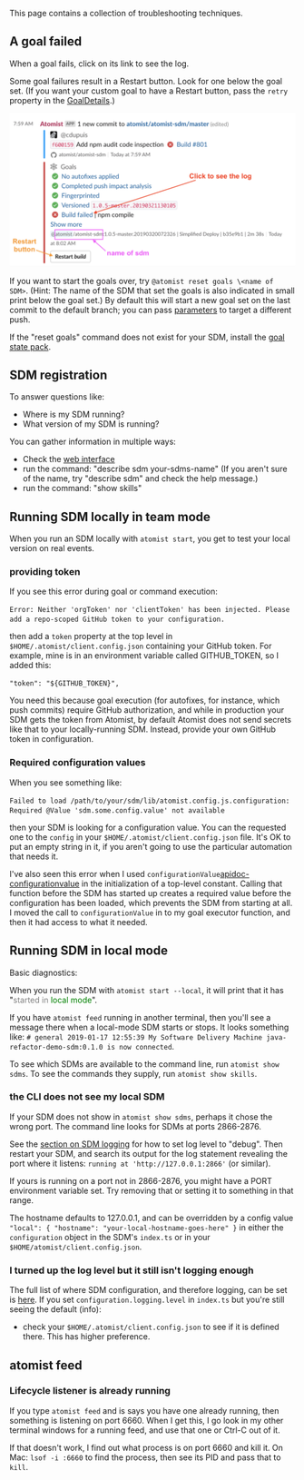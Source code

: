 This page contains a collection of troubleshooting techniques.

## A goal failed

When a goal fails, click on its link to see the log.

Some goal failures result in a Restart button. Look for one below the goal set. (If you want
your custom goal to have a Restart button, pass the `retry` property in the [GoalDetails](goaldetails.md).)

![A push notification with a failed goal, in Slack](img/failed-goal.png)

If you want to start the goals over, try `@atomist reset goals \<name of SDM>`. (Hint: The name of the SDM that set the goals is also indicated in small print below the goal set.)
By default this will start a new goal set on the last commit to the default branch; you can pass [parameters](repo-targeting-params.md) to target a different push.

If the "reset goals" command does not exist for your SDM, install the [goal state pack](../pack/goalstate.md).

## SDM registration

To answer questions like:

* Where is my SDM running?
* What version of my SDM is running?

You can gather information in multiple ways:

* Check the [web interface](team.md#see-your-sdm-registration)
* run the command: "describe sdm your-sdms-name" (If you aren't sure of the name, try "describe sdm" and check the help message.)
* run the command: "show skills"

## Running SDM locally in team mode

When you run an SDM locally with `atomist start`, you get to test your local version on real events.

### providing token

If you see this error during goal or command execution:

`Error: Neither 'orgToken' nor 'clientToken' has been injected. Please add a repo-scoped GitHub token to your configuration.`

then add a `token` property at the top level in `$HOME/.atomist/client.config.json` containing your
GitHub token. For example, mine is in an environment variable called GITHUB_TOKEN, so I added this:

`"token": "${GITHUB_TOKEN}",`

You need this because goal execution (for autofixes, for instance, which push commits) require GitHub
authorization, and while in production your SDM gets the token from Atomist, by default Atomist does not send secrets like that to your locally-running SDM. Instead, provide your own GitHub token in configuration.

### Required configuration values

When you see something like:

`Failed to load /path/to/your/sdm/lib/atomist.config.js.configuration: Required @Value 'sdm.some.config.value' not available`

then your SDM is looking for a configuration value. You can the requested one to the `config` in your `$HOME/.atomist/client.config.json` file.
It's OK to put an empty string in it, if you aren't going to use the particular automation that needs it.

I've also seen this error when I used `configurationValue`[apidoc-configurationvalue] in the initialization of a top-level constant. Calling that function before the SDM
has started up creates a required value before the configuration has been loaded, which prevents the SDM from starting at all. I moved the call
to `configurationValue` in to my goal executor function, and then it had access to what it needed.

[apidoc-configurationvalue]: https://atomist.github.io/automation-client/modules/_lib_configuration_.html#configurationvalue (API Doc for configurationValue)

## Running SDM in local mode

Basic diagnostics:

When you run the SDM with `atomist start --local`, it will print that it has
"<span style="color: gray">started in</span> <span style="color: green">local mode</span>".

If you have `atomist feed` running in another terminal, then you'll see a message there when
a local-mode SDM starts or stops. It looks something like: `# general 2019-01-17 12:55:39 My Software Delivery Machine java-refactor-demo-sdm:0.1.0 is now connected`.

To see which SDMs are available to the command line, run `atomist show sdms`. To see the
commands they supply, run `atomist show skills`.

### the CLI does not see my local SDM

If your SDM does not show in `atomist show sdms`, perhaps it chose the wrong port. The command line looks for SDMs at ports 2866-2876.

See the [section on SDM logging](logging.md#configuring-sdm-logs) for how to set log level to "debug". Then restart your SDM, and search its output for the log statement revealing the port where it listens: `running at 'http://127.0.0.1:2866'` (or similar).

If yours is running on a port not in 2866-2876, you might have a PORT environment
variable set. Try removing that or setting it to something in that range.

The hostname defaults to 127.0.0.1, and can be overridden by a config value
`"local": { "hostname": "your-local-hostname-goes-here" }` in either the `configuration` object in the SDM's `index.ts` or in your `$HOME/atomist/client.config.json`.

### I turned up the log level but it still isn't logging enough

The full list of where SDM configuration, and therefore logging, can be set is [here](https://atomist.github.io/automation-client/modules/_lib_configuration_.html?_ga=2.189235115.1635154328.1550526486-1203552146.1527824248#loadconfiguration).
If you set `configuration.logging.level` in `index.ts` but you're still seeing the default (info):

* check your `$HOME/.atomist/client.config.json` to see if it is defined there.
This has higher preference.

## atomist feed

### Lifecycle listener is already running

If you type `atomist feed` and is says you have one already running, then something is listening on port 6660.
When I get this, I go look in my other terminal windows for a running feed, and use that one or Ctrl-C out of it.

If that doesn't work, I find out what process is on port 6660 and kill it. On Mac: `lsof -i :6660` to find the process, then
see its PID and pass that to `kill`.